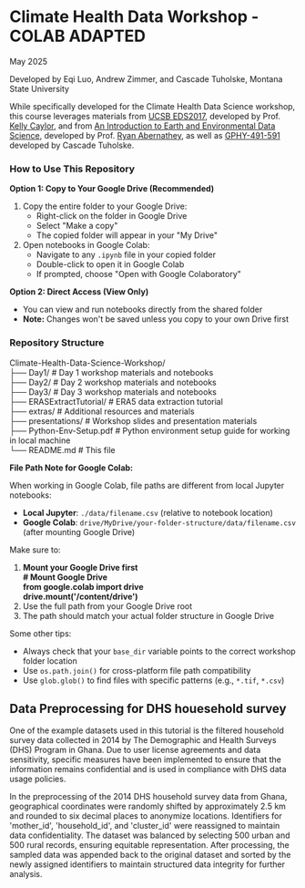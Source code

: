 # Climate Health Data Workshop \- **COLAB ADAPTED**

May 2025

Developed by Eqi Luo, Andrew Zimmer, and Cascade Tuholske, Montana State University

While specifically developed for the Climate Health Data Science workshop, this course leverages materials from [UCSB EDS2017](https://github.com/environmental-data-science/eds217_2023), developed by Prof. [Kelly Caylor](https://github.com/kcaylor), and from [An Introduction to Earth and Environmental Data Science](https://earth-env-data-science.github.io/intro.html), developed by Prof. [Ryan Abernathey](https://github.com/rabernat), as well as [GPHY-491-591](https://github.com/cascadet/GPHY-491-591) developed by Cascade Tuholske.

### **How to Use This Repository**

**Option 1: Copy to Your Google Drive (Recommended)**

1. Copy the entire folder to your Google Drive:  
   * Right-click on the folder in Google Drive  
   * Select "Make a copy"  
   * The copied folder will appear in your "My Drive"  
2. Open notebooks in Google Colab:  
   * Navigate to any `.ipynb` file in your copied folder  
   * Double-click to open it in Google Colab  
   * If prompted, choose "Open with Google Colaboratory"

**Option 2: Direct Access (View Only)**

* You can view and run notebooks directly from the shared folder  
* **Note:** Changes won't be saved unless you copy to your own Drive first

### **Repository Structure**

Climate-Health-Data-Science-Workshop/  
├── Day1/              \# Day 1 workshop materials and notebooks  
├── Day2/              \# Day 2 workshop materials and notebooks    
├── Day3/              \# Day 3 workshop materials and notebooks  
├── ERASExtractTutorial/  \# ERA5 data extraction tutorial  
├── extras/            \# Additional resources and materials  
├── presentations/     \# Workshop slides and presentation materials  
├── Python-Env-Setup.pdf  \# Python environment setup guide for working in local machine   
└── README.md          \# This file

**File Path Note for Google Colab:**

When working in Google Colab, file paths are different from local Jupyter notebooks:

* **Local Jupyter**: `./data/filename.csv` (relative to notebook location)  
* **Google Colab**: `drive/MyDrive/your-folder-structure/data/filename.csv` (after mounting Google Drive)

Make sure to:

1. **Mount your Google Drive first**  
   **\# Mount Google Drive**  
   **from google.colab import drive**  
   **drive.mount('/content/drive')**  
2. Use the full path from your Google Drive root  
3. The path should match your actual folder structure in Google Drive

Some other tips:

* Always check that your `base_dir` variable points to the correct workshop folder location  
* Use `os.path.join()` for cross-platform file path compatibility  
* Use `glob.glob()` to find files with specific patterns (e.g., `*.tif`, `*.csv`)

## Data Preprocessing for DHS houesehold survey

One of the example datasets used in this tutorial is the filtered household survey data collected in 2014 by The Demographic and Health Surveys (DHS) Program in Ghana. Due to user license agreements and data sensitivity, specific measures have been implemented to ensure that the information remains confidential and is used in compliance with DHS data usage policies.

In the preprocessing of the 2014 DHS household survey data from Ghana, geographical coordinates were randomly shifted by approximately 2.5 km and rounded to six decimal places to anonymize locations. Identifiers for 'mother\_id', 'household\_id', and 'cluster\_id' were reassigned to maintain data confidentiality. The dataset was balanced by selecting 500 urban and 500 rural records, ensuring equitable representation. After processing, the sampled data was appended back to the original dataset and sorted by the newly assigned identifiers to maintain structured data integrity for further analysis.  
